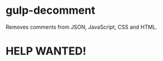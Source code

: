 gulp-decomment
==============

Removes comments from JSON, JavaScript, CSS and HTML. 

# HELP WANTED!
